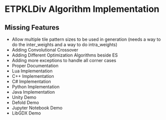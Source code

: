 # ETPKLDiv Algorithm Implementation

## Missing Features
- Allow multiple tile pattern sizes to be used in generation (needs a way to do the inter_weights and a way to do intra_weights)
- Adding Convolutional Crossover
- Adding Different Optimization Algorithms beside ES
- Adding more exceptions to handle all corner cases
- Proper Documentation
- Lua Implementation
- C++ Implementation
- C# Implementation
- Python Implementation
- Java Implementation
- Unity Demo
- Defold Demo
- Jupyter Notebook Demo
- LibGDX Demo
